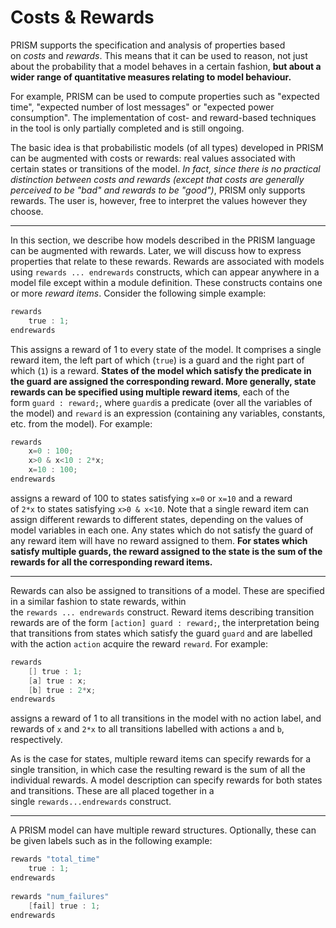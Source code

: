# Costs & Rewards

PRISM supports the specification and analysis of properties based on _costs_ and _rewards_. This means that it can be used to reason, not just about the probability that a model behaves in a certain fashion, **but about a wider range of quantitative measures relating to model behaviour.**

For example, PRISM can be used to compute properties such as "expected time", "expected number of lost messages" or "expected power consumption". The implementation of cost- and reward-based techniques in the tool is only partially completed and is still ongoing.

The basic idea is that probabilistic models (of all types) developed in PRISM can be augmented with costs or rewards: real values associated with certain states or transitions of the model. *In fact, since there is no practical distinction between costs and rewards (except that costs are generally perceived to be "bad" and rewards to be "good")*, PRISM only supports rewards. The user is, however, free to interpret the values however they choose.

---

In this section, we describe how models described in the PRISM language can be augmented with rewards. Later, we will discuss how to express properties that relate to these rewards. Rewards are associated with models using `rewards ... endrewards` constructs, which can appear anywhere in a model file except within a module definition. These constructs contains one or more _reward items_. Consider the following simple example:


```c
rewards  
    true : 1;  
endrewards
```

This assigns a reward of 1 to every state of the model. It comprises a single reward item, the left part of which (`true`) is a guard and the right part of which (`1`) is a reward. **States of the model which satisfy the predicate in the guard are assigned the corresponding reward. More generally, state rewards can be specified using multiple reward items**, each of the form `guard : reward;`, where `guard`is a predicate (over all the variables of the model) and `reward` is an expression (containing any variables, constants, etc. from the model). For example:


```c
rewards  
    x=0 : 100;  
    x>0 & x<10 : 2*x;  
    x=10 : 100;  
endrewards
```

assigns a reward of 100 to states satisfying `x=0` or `x=10` and a reward of `2*x` to states satisfying `x>0 & x<10`. Note that a single reward item can assign different rewards to different states, depending on the values of model variables in each one. Any states which do not satisfy the guard of any reward item will have no reward assigned to them. **For states which satisfy multiple guards, the reward assigned to the state is the sum of the rewards for all the corresponding reward items.**

---
Rewards can also be assigned to transitions of a model. These are specified in a similar fashion to state rewards, within the `rewards ... endrewards` construct. Reward items describing transition rewards are of the form `[action] guard : reward;`, the interpretation being that transitions from states which satisfy the guard `guard` and are labelled with the action `action` acquire the reward `reward`. For example:


```c
rewards  
    [] true : 1;  
    [a] true : x;  
    [b] true : 2*x;  
endrewards
```

assigns a reward of 1 to all transitions in the model with no action label, and rewards of `x` and `2*x` to all transitions labelled with actions `a` and `b`, respectively.

As is the case for states, multiple reward items can specify rewards for a single transition, in which case the resulting reward is the sum of all the individual rewards. A model description can specify rewards for both states and transitions. These are all placed together in a single `rewards...endrewards` construct.

---
A PRISM model can have multiple reward structures. Optionally, these can be given labels such as in the following example:


``` c
rewards "total_time"  
    true : 1;  
endrewards  
  
rewards "num_failures"  
    [fail] true : 1;  
endrewards
```